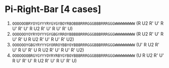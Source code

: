 # Pi-Right-Bar [4 cases]

1. `OOOOOOBRYOYGYYYRYGYGYBOYRBOBBBRRRGGGBBBRRRGGGWWWWWWWWW` (R U2 R' U' R U' R' U' R U2 R' U' R U' R' U)
1. `OOOOOOYOYRYOYYYGYGBGYRROYBBBBBRRRGGGBBBRRRGGGWWWWWWWWW` (R U2 R' U' R U' R' U R U2 R' U' R U' R' U2)
1. `OOOOOOYGBGYRYYYGYORROYBBYOYBBBRRRGGGBBBRRRGGGWWWWWWWWW` (U' R U2 R' U' R U' R' U R U2 R' U' R U' R' U2)
1. `OOOOOOOBRGYGYYYOYRYRBYGYBOYBBBRRRGGGBBBRRRGGGWWWWWWWWW` (U R U2 R' U' R U' R' U' R U2 R' U' R U' R' U)
